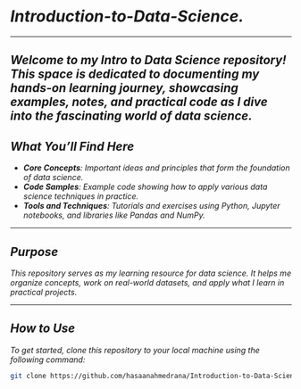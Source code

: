 # _Introduction-to-Data-Science._
---
_Welcome to my Intro to Data Science repository! This space is dedicated to documenting my hands-on learning journey, showcasing examples, notes, and practical code as
I dive into the fascinating world of data science._
---
##  _What You’ll Find Here_

- _**Core Concepts**:_ _Important ideas and principles that form the foundation of data science._
- _**Code Samples**:_ _Example code showing how to apply various data science techniques in practice._
- _**Tools and Techniques**:_ _Tutorials and exercises using Python, Jupyter notebooks, and libraries like Pandas and NumPy._

---
## _Purpose_

_This repository serves as my learning resource for data science. It helps me organize concepts, work on real-world datasets, and apply what I learn in practical projects._

---

## _How to Use_

_To get started, clone this repository to your local machine using the following command:_

```bash
git clone https://github.com/hasaanahmedrana/Introduction-to-Data-Science
